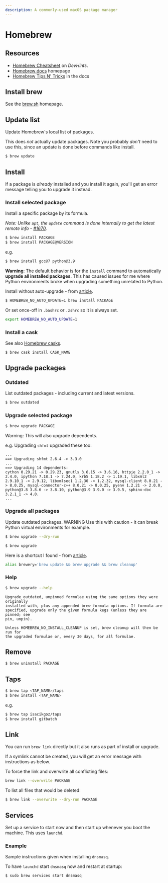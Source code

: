 ```yaml
---
description: A commonly-used macOS package manager
---
```

# Homebrew


## Resources

- [Homebrew Cheatsheet](https://devhints.io/homebrew) on _DevHints_.
- [Homebrew docs](https://docs.brew.sh/) homepage
- [Homebrew Tips N' Tricks](https://docs.brew.sh/Tips-N%27-Tricks) in the docs


## Install brew

See the [brew.sh](https://brew.sh) homepage.


## Update list

Update Homebrew's local list of packages.

This does _not_ actually update packages. Note you probably _don't_ need to use this, since an update is done before commands like install.

```sh
$ brew update
```


## Install

If a package is _already_ installed and you install it again, you'll get an error message telling you to upgrade it instead.

### Install selected package

Install a specific package by its formula.

_Note: Unlike `apt`, the `update` command is done internally to get the latest remote info - [#1670](https://github.com/Homebrew/brew/issues/1670)._

```sh
$ brew install PACKAGE
$ brew install PACKAGE@VERSION
```
e.g.

```sh
$ brew install gcc@7 python@3.9
```

**Warning**: The default behavior is for the `install` command to automatically **upgrade all installed packages**. This has caused issues for me where Python environments broke when upgrading something unrelated to Python.

Install without auto-upgrade - from [article](https://computingforgeeks.com/prevent-homebrew-auto-update-on-macos/).

```sh
$ HOMEBREW_NO_AUTO_UPDATE=1 brew install PACKAGE
```

Or set once-off in `.bashrc` or `.zshrc` so it is always set.

```sh
export HOMEBREW_NO_AUTO_UPDATE=1
```

### Install a cask

See also [Homebrew casks](https://formulae.brew.sh/cask/).

```sh
$ brew cask install CASK_NAME
```


## Upgrade packages

### Outdated

List outdated packages - including current and latest versions.

```sh
$ brew outdated
```

### Upgrade selected package

```sh
$ brew upgrade PACKAGE
```

Warning: This will also upgrade dependents.

e.g. Upgrading `shfmt` upgraded these too:

```
...
==> Upgrading shfmt 2.6.4 -> 3.3.0
...
==> Upgrading 14 dependents:
cython 0.29.21 -> 0.29.23, gnutls 3.6.15 -> 3.6.16, httpie 2.2.0_1 -> 2.4.0, ipython 7.18.1 -> 7.24.0, krb5 1.18.2 -> 1.19.1, libxml2 2.9.10_1 -> 2.9.12, libxmlsec1 1.2.30 -> 1.2.32, mysql-client 8.0.21 -> 8.0.25, mysql-connector-c++ 8.0.21 -> 8.0.25, pyenv 1.2.21 -> 2.0.0, python@3.8 3.8.6 -> 3.8.10, python@3.9 3.9.0 -> 3.9.5, sphinx-doc 3.2.1_1 -> 4.0.
...
```

### Upgrade all packages

Update outdated packages. WARNING Use this with caution - it can break Python virtual environments for example.

```sh
$ brew upgrade --dry-run

$ brew upgrade
```

Here is a shortcut I found - from [article](https://medium.com/@kkostov/how-to-install-node-and-npm-on-macos-using-homebrew-708e2c3877bd ).

```sh
alias brewery='brew update && brew upgrade && brew cleanup'
```

### Help

```sh
$ brew upgrade --help
```
```
Upgrade outdated, unpinned formulae using the same options they were originally
installed with, plus any appended brew formula options. If formula are
specified, upgrade only the given formula kegs (unless they are pinned; see
pin, unpin).

Unless HOMEBREW_NO_INSTALL_CLEANUP is set, brew cleanup will then be run for
the upgraded formulae or, every 30 days, for all formulae.
```


## Remove

```sh
$ brew uninstall PACKAGE
```


## Taps

```sh
$ brew tap <TAP_NAME>/taps
$ brew install <TAP_NAME>
```

e.g.

```sh
$ brew tap isacikgoz/taps
$ brew install gitbatch
```


## Link

You can run `brew link` directly but it also runs as part of install or upgrade.

If a symlink cannot be created, you will get an error message with instructions as below.

To force the link and overwrite all conflicting files:

```sh
brew link --overwrite PACKAGE
```

To list all files that would be deleted:

```sh
$ brew link --overwrite --dry-run PACKAGE
```
  

## Services

Set up a service to start now and then start up whenever you boot the machine. This uses `launchd`.

### Example 

Sample instructions given when installing `dnsmasq`.

To have `launchd` start `dnsmasq` now and restart at startup:

```sh
$ sudo brew services start dnsmasq
```
